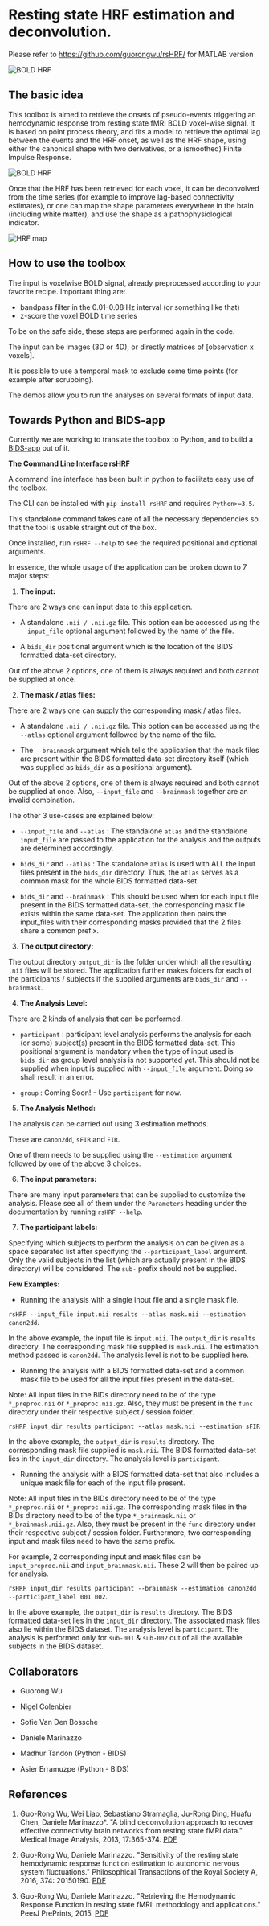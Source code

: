 Resting state HRF estimation and deconvolution.
========
Please refer to https://github.com/guorongwu/rsHRF/ for MATLAB version

![BOLD HRF](https://github.com/guorongwu/rsHRF/raw/master/docs/BOLD_HRF.png)


The basic idea 
-------------

This toolbox is aimed to retrieve the onsets of pseudo-events triggering an hemodynamic response from resting state fMRI BOLD voxel-wise signal.
It is based on point process theory, and fits a model to retrieve the optimal lag between the events and the HRF onset, as well as the HRF shape, using either the canonical shape with two derivatives, or a (smoothed) Finite Impulse Response.

![BOLD HRF](http://users.ugent.be/~dmarinaz/example_hrf.png)

Once that the HRF has been retrieved for each voxel, it can be deconvolved from the time series (for example to improve lag-based connectivity estimates), or one can map the shape parameters everywhere in the brain (including white matter), and use the shape as a pathophysiological indicator.

![HRF map](http://users.ugent.be/~dmarinaz/FIR_Height_full_layout.png)

How to use the toolbox 
-------------

The input is voxelwise BOLD signal, already preprocessed according to your favorite recipe. Important thing are:

* bandpass filter in the 0.01-0.08 Hz interval (or something like that)
* z-score the voxel BOLD time series

To be on the safe side, these steps are performed again in the code.

The input can be images (3D or 4D), or directly matrices of [observation x voxels].

It is possible to use a temporal mask to exclude some time points (for example after scrubbing).

The demos allow you to run the analyses on several formats of input data.

Towards Python and BIDS-app 
-------------
Currently we are working to translate the toolbox to Python, and to build a [BIDS-app](https://bids-apps.neuroimaging.io/) out of it.

**The Command Line Interface rsHRF**

A command line interface has been built in python to facilitate easy use of the toolbox.

The CLI can be installed with ``pip install rsHRF`` and requires ``Python>=3.5``.

This standalone command takes care of all the necessary dependencies so that the tool is
usable straight out of the box.

Once installed, run ``rsHRF --help`` to see the required positional and optional arguments.

In essence, the whole usage of the application can be broken down to 7 major steps:

1. **The input:**

There are 2 ways one can input data to this application.

* A standalone ``.nii / .nii.gz`` file. This option can be accessed using the
``--input_file`` optional argument followed by the name of the file.

* A ``bids_dir`` positional argument which is the location of the BIDS formatted 
data-set directory.

Out of the above 2 options, one of them is always required and both cannot be supplied
at once.

2. **The mask / atlas files:**

There are 2 ways one can supply the corresponding mask / atlas files.

* A standalone ``.nii / .nii.gz`` file. This option can be accessed using the
``--atlas`` optional argument followed by the name of the file.

* The ``--brainmask`` argument which tells the application that the mask files
are present within the BIDS formatted data-set directory itself (which was supplied
as ``bids_dir`` as a positional argument).
 
Out of the above 2 options, one of them is always required and both cannot be supplied
at once. Also, ``--input_file`` and ``--brainmask`` together are an invalid combination.

The other 3 use-cases are explained below:

* ``--input_file`` and ``--atlas`` : The standalone ``atlas`` and the standalone
 ``input_file`` are passed to the application for the analysis and the outputs are
 determined accordingly.
 
* ``bids_dir`` and ``--atlas`` : The standalone ``atlas`` is used with ALL the input
files present in the ``bids_dir`` directory. Thus, the ``atlas`` serves as a common mask
for the whole BIDS formatted data-set.

* ``bids_dir`` and ``--brainmask`` : This should be used when for each input file present
in the BIDS formatted data-set, the corresponding mask file exists within the same data-set.
The application then pairs the input_files with their corresponding masks provided that
the 2 files share a common prefix.

3. **The output directory:** 

The output directory ``output_dir`` is the folder under which all the resulting
``.nii`` files will be stored. The application further makes folders for each of 
the participants / subjects if the supplied arguments are ``bids_dir`` and ``--brainmask``.

4. **The Analysis Level:**

There are 2 kinds of analysis that can be performed.

* ``participant`` : participant level analysis performs the analysis for each (or some) subject(s) 
present in the BIDS formatted data-set. This positional argument is mandatory when the type of 
input used is ``bids_dir`` as group level analysis is not supported yet. This should not be 
supplied when input is supplied with ``--input_file`` argument. Doing so shall result in an error.

* ``group`` : Coming Soon! - Use ``participant`` for now.

5. **The Analysis Method:** 

The analysis can be carried out using 3 estimation methods.

These are ``canon2dd``, ``sFIR`` and ``FIR``.

One of them needs to be supplied using the ``--estimation`` argument followed by
one of the above 3 choices.

6. **The input parameters:** 

There are many input parameters that can be supplied to customize the analysis.
Please see all of them under the ``Parameters`` heading under the documentation
by running ``rsHRF --help``.

7. **The participant labels:**

Specifying which subjects to perform the analysis on can be given as a space separated
list after specifying the ``--participant_label`` argument. Only the valid subjects
in the list (which are actually present in the BIDS directory) will be considered.
The ``sub-`` prefix should not be supplied.

**Few Examples:**

* Running the analysis with a single input file and a single mask file.

``rsHRF --input_file input.nii results --atlas mask.nii --estimation canon2dd``.

In the above example, the input file is ``input.nii``. The ``output_dir`` is ``results``
directory. The corresponding mask file supplied is ``mask.nii``.
The estimation method passed is ``canon2dd``. The analysis level is not to be supplied here.

* Running the analysis with a BIDS formatted data-set and a common mask file
to be used for all the input files present in the data-set.

Note: All input files in the BIDs directory need to be of the type ``*_preproc.nii`` or 
``*_preproc.nii.gz``. Also, they must be present in the ``func`` directory under their
respective subject / session folder.

``rsHRF input_dir results participant --atlas mask.nii --estimation sFIR``

In the above example, the ``output_dir`` is ``results`` directory. The 
corresponding mask file supplied is ``mask.nii``. The BIDS formatted data-set
lies in the ``input_dir`` directory. The analysis level is ``participant``.

* Running the analysis with a BIDS formatted data-set that also includes a
unique mask file for each of the input file present. 

Note: All input files in the BIDs directory need to be of the type ``*_preproc.nii`` or 
``*_preproc.nii.gz``. The corresponding mask files in the BIDs directory need to
be of the type ``*_brainmask.nii`` or ``*_brainmask.nii.gz``. Also, they must be 
present in the ``func`` directory under their respective subject / session folder.
Furthermore, two corresponding input and mask files need to have the same prefix.

For example, 2 corresponding input and mask files can be ``input_preproc.nii`` and
``input_brainmask.nii``. These 2 will then be paired up for analysis.

``rsHRF input_dir results participant --brainmask --estimation canon2dd --participant_label 001 002``.

In the above example, the ``output_dir`` is ``results`` directory. The BIDS formatted data-set
lies in the ``input_dir`` directory. The associated mask files also lie within the BIDS dataset.
The analysis level is ``participant``. The analysis is performed only for ``sub-001`` & ``sub-002``
out of all the available subjects in the BIDS dataset.

Collaborators 
-------------
* Guorong Wu
* Nigel Colenbier
* Sofie Van Den Bossche
* Daniele Marinazzo

* Madhur Tandon (Python - BIDS)
* Asier Erramuzpe (Python - BIDS)


**References**
--------

1. Guo-Rong Wu, Wei Liao, Sebastiano Stramaglia, Ju-Rong Ding, Huafu Chen, Daniele Marinazzo*. "A blind deconvolution approach to recover effective connectivity brain networks from resting state fMRI data." Medical Image Analysis, 2013, 17:365-374. [PDF](https://github.com/guorongwu/rsHRF/raw/master/docs/2013_MIA.pdf)

2. Guo-Rong Wu, Daniele Marinazzo. "Sensitivity of the resting state hemodynamic response function estimation to autonomic nervous system fluctuations." Philosophical Transactions of the Royal Society A, 2016, 374: 20150190. [PDF](https://github.com/guorongwu/rsHRF/raw/master/docs/2016_PTA.pdf)

3. Guo-Rong Wu, Daniele Marinazzo. "Retrieving the Hemodynamic Response Function in resting state fMRI: methodology and applications." PeerJ PrePrints, 2015. [PDF](https://github.com/guorongwu/rsHRF/raw/master/docs/poster_OHBM2016_HRF.pdf)

